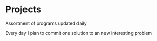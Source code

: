 # Projects
Assortment of programs updated daily

Every day I plan to commit one solution to an new interesting problem
